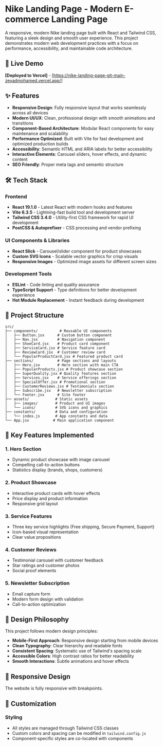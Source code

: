 # Nike Landing Page - Modern E-commerce Landing Page

A responsive, modern Nike landing page built with React and Tailwind CSS, featuring a sleek design and smooth user experience. This project demonstrates modern web development practices with a focus on performance, accessibility, and maintainable code architecture.

## 🚀 Live Demo

**[Deployed to Vercel]** - [https://nike-landing-page-git-main-zeyadmohamed.vercel.app/]

## ✨ Features

- **Responsive Design**: Fully responsive layout that works seamlessly across all devices
- **Modern UI/UX**: Clean, professional design with smooth animations and transitions
- **Component-Based Architecture**: Modular React components for easy maintenance and scalability
- **Performance Optimized**: Built with Vite for fast development and optimized production builds
- **Accessibility**: Semantic HTML and ARIA labels for better accessibility
- **Interactive Elements**: Carousel sliders, hover effects, and dynamic content
- **SEO Friendly**: Proper meta tags and semantic structure

## 🛠️ Tech Stack

### Frontend
- **React 19.1.0** - Latest React with modern hooks and features
- **Vite 6.3.5** - Lightning-fast build tool and development server
- **Tailwind CSS 3.4.0** - Utility-first CSS framework for rapid UI development
- **PostCSS & Autoprefixer** - CSS processing and vendor prefixing

### UI Components & Libraries
- **React Slick** - Carousel/slider component for product showcases
- **Custom SVG Icons** - Scalable vector graphics for crisp visuals
- **Responsive Images** - Optimized image assets for different screen sizes

### Development Tools
- **ESLint** - Code linting and quality assurance
- **TypeScript Support** - Type definitions for better development experience
- **Hot Module Replacement** - Instant feedback during development

## 📁 Project Structure

```
src/
├── components/          # Reusable UI components
│   ├── Button.jsx      # Custom button component
│   ├── Nav.jsx         # Navigation component
│   ├── ShoeCard.jsx    # Product card component
│   ├── ServiceCard.jsx # Service feature card
│   ├── ReviewCard.jsx  # Customer review card
│   └── PopularProductCard.jsx # Featured product card
├── sections/           # Page sections and layouts
│   ├── Hero.jsx        # Hero section with main CTA
│   ├── PopularProducts.jsx # Product showcase section
│   ├── SuperQuality.jsx # Quality features section
│   ├── Services.jsx    # Service offerings section
│   ├── SpecialOffer.jsx # Promotional section
│   ├── CustomerReviews.jsx # Testimonials section
│   ├── Subscribe.jsx   # Newsletter subscription
│   └── Footer.jsx      # Site footer
├── assets/            # Static assets
│   ├── images/        # Product and UI images
│   └── icons/         # SVG icons and graphics
├── constants/         # Data and configuration
│   └── index.js       # App constants and data
└── App.jsx           # Main application component
```

## 🎯 Key Features Implemented

### 1. **Hero Section**
- Dynamic product showcase with image carousel
- Compelling call-to-action buttons
- Statistics display (brands, shops, customers)

### 2. **Product Showcase**
- Interactive product cards with hover effects
- Price display and product information
- Responsive grid layout

### 3. **Service Features**
- Three key service highlights (Free shipping, Secure Payment, Support)
- Icon-based visual representation
- Clear value propositions

### 4. **Customer Reviews**
- Testimonial carousel with customer feedback
- Star ratings and customer photos
- Social proof elements

### 5. **Newsletter Subscription**
- Email capture form
- Modern form design with validation
- Call-to-action optimization


## 🎨 Design Philosophy

This project follows modern design principles:

- **Mobile-First Approach**: Responsive design starting from mobile devices
- **Clean Typography**: Clear hierarchy and readable fonts
- **Consistent Spacing**: Systematic use of Tailwind's spacing scale
- **Accessible Colors**: High contrast ratios for better readability
- **Smooth Interactions**: Subtle animations and hover effects

## 📱 Responsive Design

The website is fully responsive with breakpoints.

## 🔧 Customization

### Styling
- All styles are managed through Tailwind CSS classes
- Custom colors and spacing can be modified in `tailwind.config.js`
- Component-specific styles are co-located with components
